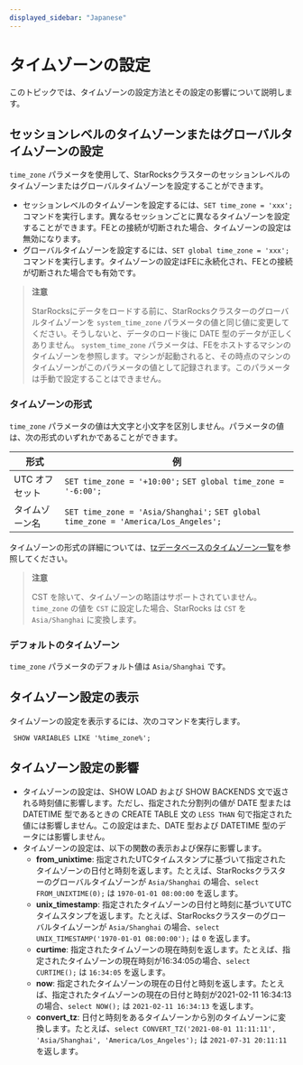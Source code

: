 ```yaml
---
displayed_sidebar: "Japanese"
---
```


# タイムゾーンの設定

このトピックでは、タイムゾーンの設定方法とその設定の影響について説明します。

## セッションレベルのタイムゾーンまたはグローバルタイムゾーンの設定

`time_zone` パラメータを使用して、StarRocksクラスターのセッションレベルのタイムゾーンまたはグローバルタイムゾーンを設定することができます。

- セッションレベルのタイムゾーンを設定するには、`SET time_zone = 'xxx';` コマンドを実行します。異なるセッションごとに異なるタイムゾーンを設定することができます。FEとの接続が切断された場合、タイムゾーンの設定は無効になります。
- グローバルタイムゾーンを設定するには、`SET global time_zone = 'xxx';` コマンドを実行します。タイムゾーンの設定はFEに永続化され、FEとの接続が切断された場合でも有効です。

> **注意**
>
> StarRocksにデータをロードする前に、StarRocksクラスターのグローバルタイムゾーンを `system_time_zone` パラメータの値と同じ値に変更してください。そうしないと、データのロード後に DATE 型のデータが正しくありません。 `system_time_zone` パラメータは、FEをホストするマシンのタイムゾーンを参照します。マシンが起動されると、その時点のマシンのタイムゾーンがこのパラメータの値として記録されます。このパラメータは手動で設定することはできません。

### タイムゾーンの形式

`time_zone` パラメータの値は大文字と小文字を区別しません。パラメータの値は、次の形式のいずれかであることができます。

| **形式**       | **例**                                                       |
| -------------- | ------------------------------------------------------------ |
| UTC オフセット | `SET time_zone = '+10:00';` `SET global time_zone = '-6:00';` |
| タイムゾーン名 | `SET time_zone = 'Asia/Shanghai';` `SET global time_zone = 'America/Los_Angeles';` |

タイムゾーンの形式の詳細については、[tzデータベースのタイムゾーン一覧](https://en.wikipedia.org/wiki/List_of_tz_database_time_zones)を参照してください。

> **注意**
>
> CST を除いて、タイムゾーンの略語はサポートされていません。`time_zone` の値を `CST` に設定した場合、StarRocks は `CST` を `Asia/Shanghai` に変換します。

### デフォルトのタイムゾーン

`time_zone` パラメータのデフォルト値は `Asia/Shanghai` です。

## タイムゾーン設定の表示

タイムゾーンの設定を表示するには、次のコマンドを実行します。

```plaintext
 SHOW VARIABLES LIKE '%time_zone%';
```

## タイムゾーン設定の影響

- タイムゾーンの設定は、SHOW LOAD および SHOW BACKENDS 文で返される時刻値に影響します。ただし、指定された分割列の値が DATE 型または DATETIME 型であるときの CREATE TABLE 文の `LESS THAN` 句で指定された値には影響しません。この設定はまた、DATE 型および DATETIME 型のデータには影響しません。
- タイムゾーンの設定は、以下の関数の表示および保存に影響します。
  - **from_unixtime**: 指定されたUTCタイムスタンプに基づいて指定されたタイムゾーンの日付と時刻を返します。たとえば、StarRocksクラスターのグローバルタイムゾーンが `Asia/Shanghai` の場合、`select FROM_UNIXTIME(0);` は `1970-01-01 08:00:00` を返します。
  - **unix_timestamp**: 指定されたタイムゾーンの日付と時刻に基づいてUTCタイムスタンプを返します。たとえば、StarRocksクラスターのグローバルタイムゾーンが `Asia/Shanghai` の場合、`select UNIX_TIMESTAMP('1970-01-01 08:00:00');` は `0` を返します。
  - **curtime**: 指定されたタイムゾーンの現在時刻を返します。たとえば、指定されたタイムゾーンの現在時刻が16:34:05の場合、`select CURTIME();` は `16:34:05` を返します。
  - **now**: 指定されたタイムゾーンの現在の日付と時刻を返します。たとえば、指定されたタイムゾーンの現在の日付と時刻が2021-02-11 16:34:13の場合、`select NOW();` は `2021-02-11 16:34:13` を返します。
  - **convert_tz**: 日付と時刻をあるタイムゾーンから別のタイムゾーンに変換します。たとえば、`select CONVERT_TZ('2021-08-01 11:11:11', 'Asia/Shanghai', 'America/Los_Angeles');` は `2021-07-31 20:11:11` を返します。